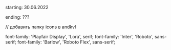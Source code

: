 starting: 30.06.2022

ending: ???

// добавить папку icons в andkvl

font-family: 'Playfair Display', 'Lora', serif;
font-family: 'Inter', 'Roboto', sans-serif;
font-family: 'Barlow', 'Roboto Flex', sans-serif;
